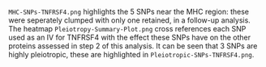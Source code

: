 `MHC-SNPs-TNFRSF4.png` highlights the 5 SNPs near the MHC region: these were seperately clumped with only one retained, in a follow-up analysis.
The heatmap `Pleiotropy-Summary-Plot.png` cross references each SNP used as an IV for TNFRSF4 with the effect these SNPs have on the other proteins assessed in step 2 of this analysis. It can be seen that 3 SNPs are highly pleiotropic, these are highlighted in `Pleiotropic-SNPs-TNFRSF4.png`.

